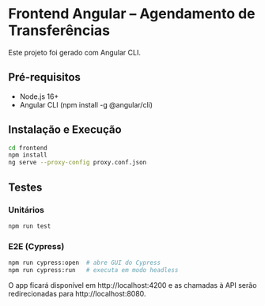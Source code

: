 # Frontend Angular – Agendamento de Transferências

Este projeto foi gerado com Angular CLI.

## Pré-requisitos

- Node.js 16+
- Angular CLI (npm install -g @angular/cli)

## Instalação e Execução

```bash
cd frontend
npm install
ng serve --proxy-config proxy.conf.json
```

## Testes

### Unitários
```bash
npm run test
```

### E2E (Cypress)
```bash
npm run cypress:open  # abre GUI do Cypress
npm run cypress:run   # executa em modo headless
```

O app ficará disponível em http://localhost:4200 e as chamadas à API serão redirecionadas para http://localhost:8080.
